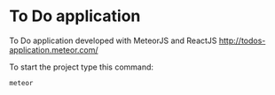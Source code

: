 # To Do application

To Do application developed with MeteorJS and ReactJS
http://todos-application.meteor.com/

To start the project type this command:
```
meteor
```


